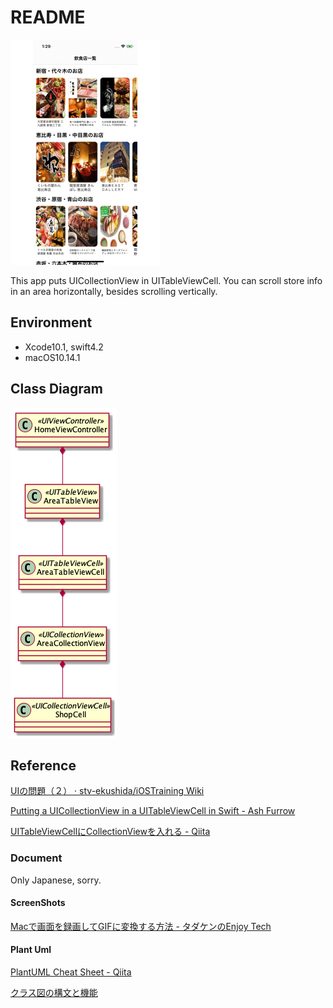 # README

![scroll](resource/scroll.gif)

This app puts UICollectionView in UITableViewCell. You can scroll store info in an area horizontally, besides scrolling vertically.

## Environment

- Xcode10.1, swift4.2
- macOS10.14.1

## Class Diagram

![class diagram](resource/class.png)

## Reference

[UIの問題（２） · stv-ekushida/iOSTraining Wiki](https://github.com/stv-ekushida/iOSTraining/wiki/UI%E3%81%AE%E5%95%8F%E9%A1%8C%EF%BC%88%EF%BC%92%EF%BC%89)

[Putting a UICollectionView in a UITableViewCell in Swift - Ash Furrow](https://ashfurrow.com/blog/putting-a-uicollectionview-in-a-uitableviewcell-in-swift/)

[UITableViewCellにCollectionViewを入れる - Qiita](https://qiita.com/akspect/items/f996dd09cb05051e09ca)

### Document

Only Japanese, sorry.

#### ScreenShots

[Macで画面を録画してGIFに変換する方法 - タダケンのEnjoy Tech](https://tadaken3.hatenablog.jp/entry/mov-to-gif)

#### Plant Uml

[PlantUML Cheat Sheet - Qiita](https://qiita.com/ogomr/items/0b5c4de7f38fd1482a48)

[クラス図の構文と機能](http://plantuml.com/class-diagram)